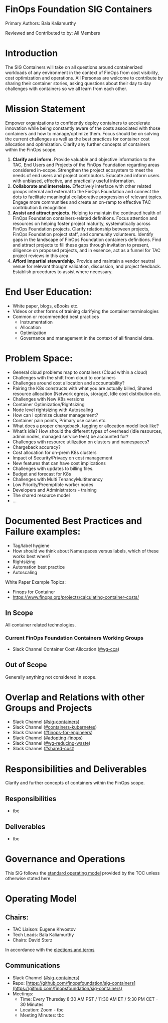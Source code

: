 # FinOps Foundation SIG Containers

Primary Authors: Bala Kaliamurthy

Reviewed and Contributed to by: All Members

# Introduction

The SIG Containers will take on all questions around containerized workloads of any environment in the context of FinOps from cost visibility, cost optimization and operations. All Personas are welcome to contribute by sharing their container stories, asking questions about their day to day challenges with containers so we all learn from each other.

# Mission Statement

Empower organizations to confidently deploy containers to accelerate innovation while being constantly aware of the costs associated with those containers and how to manage/optimize them.
Focus should be on solving the current challenges as well as the best practices for container cost allocation and optimization. 
Clarify any further concepts of containers within the FinOps scope.

1. **Clarify and inform.** Provide valuable and objective information to the TAC, End Users and Projects of the FinOps Foundation regarding areas considered in-scope. Strengthen the project ecosystem to meet the needs of end users and project contributors. Educate and inform users with unbiased, effective, and practically useful information.
2. **Collaborate and interrelate.** Effectively interface with other related groups internal and external to the FinOps Foundation and connect the dots to facilitate meaningful collaborative progression of relevant topics. Engage more communities and create an on-ramp to effective TAC contribution &amp; recognition.
3. **Assist and attract projects.** Helping to maintain the continued health of FinOps Foundation containers-related definitions. Focus attention and resources on helping foster project maturity, systematically across FinOps Foundation projects. Clarify relationship between projects, FinOps Foundation project staff, and community volunteers. Identify gaps in the landscape of FinOps Foundation containers definitions. Find and attract projects to fill these gaps through invitation to present, diligence on proposed projects, and in essence, act as a funnel for TAC project reviews in this area.
4. **Afford impartial stewardship.** Provide and maintain a vendor neutral venue for relevant thought validation, discussion, and project feedback. Establish procedures to assist where necessary.

# End User Education:
* White paper, blogs, eBooks etc. 
* Videos or other forms of training clarifying the container terminologies
* Common or recommended best practices
  * Instrumentation
  * Allocation
  * Optimization
  * Governance and management in the context of all financial data.  

# Problem Space:
* General cloud problems map to containers (Cloud within a cloud)
* Challenges with the shift from cloud to containers 
* Challenges around cost allocation and accountability?
* Pairing the K8s constructs with what you are actually billed, Shared resource allocation (Network egress, storage), Idle cost distribution etc.
* Challenges with New K8s versions 
* Container Optimization/Rightsizing
* Node level rightsizing with Autoscaling 
* How can I optimize cluster management?
* Container pain points, Primary use cases etc.
* What does a proper chargeback, tagging or allocation model look like? 
* What’s idle? How should the different types of overhead (idle resources, admin nodes, managed service fees) be accounted for?
* Challenges with resource utilization on clusters and namespaces?
* Chargeback accuracy?
* Cost allocation for on-prem K8s clusters
* Impact of Security/Privacy on cost management
* New features that can have cost implications 
* Challenges with updates to billing files. 
* Budget and forecast for K8s
* Challenges with Multi TenancyMultitenancy
* Low Priority/Preemptible worker nodes
* Developers and Administrators - training 
* The shared resource model 
* ...

# Documented Best Practices and Failure examples:
* Tag/label hygiene
* How should we think about Namespaces versus labels, which of these works best when?
* Rightsizing 
* Automation best practice 
* Autoscaling 


White Paper Example Topics:
* Finops for Container 
* https://www.finops.org/projects/calculating-container-costs/


## In Scope

All container related technologies.

### Current FinOps Foundation Containers Working Groups

- Slack Channel Container Cost Allocation ([#wg-cca](https://finopsfoundation.slack.com/archives/C02BDFZR3V4))

## Out of Scope

Generally anything not considered in scope.

# Overlap and Relations with other Groups and Projects

- Slack Channel ([#sig-containers](https://finopsfoundation.slack.com/archives/C01D5HBNQVA))
- Slack Channel ([#containers-kubernetes](https://finopsfoundation.slack.com/archives/C0180PC67T2))
- Slack Channel ([#finops-for-engineers](https://finopsfoundation.slack.com/archives/C014CFZTE1W))
- Slack Channel ([#adopting-finops](https://finopsfoundation.slack.com/archives/CMZG5KZ8Q))
- Slack Channel ([#wg-reducing-waste](https://finopsfoundation.slack.com/archives/C029SCMA50B))
- Slack Channel ([#shared-cost](https://finopsfoundation.slack.com/archives/C022JKKCK0Q))

# Responsibilities and Deliverables

Clarify and further concepts of containers within the FinOps scope.

## Responsibilities

- tbc

## Deliverables

- tbc

# Governance and Operations

This SIG follows the [standard operating model](https://github.com/finopsfoundation/tac/blob/master/sigs/readme.md#operating-model) provided by the TOC unless otherwise stated here.

# Operating Model

## Chairs:

- TAC Liaison: Eugene Khvostov
- Tech Leads: Bala Kaliamurthy
- Chairs: David Sterz

In accordance with the [elections and terms](https://github.com/finopsfoundation/tac/blob/master/sigs/readme.md#elections)

## Communications

- Slack Channel ([#sig-containers](https://finopsfoundation.slack.com/archives/C01D5HBNQVA))
- Repo: [https://github.com/finopsfoundation/sig-containers](https://github.com/finopsfoundation/sig-containers)
- Meetings: 
  - Time: Every Thursday 8:30 AM PST / 11:30 AM ET / 5:30 PM CET - 30 Minutes 
  - Location: Zoom - tbc
  - Meeting Minutes: tbc
